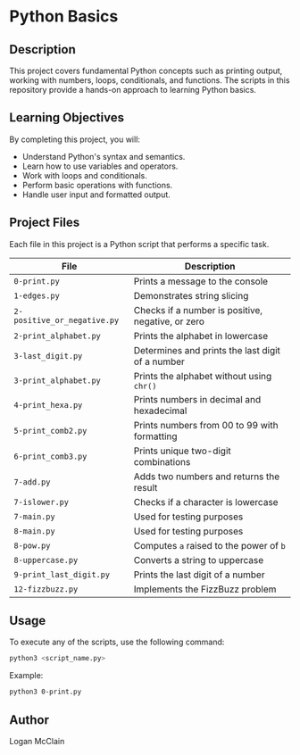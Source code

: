# Python Basics

## Description
This project covers fundamental Python concepts such as printing output, working with numbers, loops, conditionals, and functions. The scripts in this repository provide a hands-on approach to learning Python basics.

## Learning Objectives
By completing this project, you will:
- Understand Python's syntax and semantics.
- Learn how to use variables and operators.
- Work with loops and conditionals.
- Perform basic operations with functions.
- Handle user input and formatted output.

## Project Files
Each file in this project is a Python script that performs a specific task.

| File | Description |
|------|------------|
| `0-print.py` | Prints a message to the console |
| `1-edges.py` | Demonstrates string slicing |
| `2-positive_or_negative.py` | Checks if a number is positive, negative, or zero |
| `2-print_alphabet.py` | Prints the alphabet in lowercase |
| `3-last_digit.py` | Determines and prints the last digit of a number |
| `3-print_alphabet.py` | Prints the alphabet without using `chr()` |
| `4-print_hexa.py` | Prints numbers in decimal and hexadecimal |
| `5-print_comb2.py` | Prints numbers from 00 to 99 with formatting |
| `6-print_comb3.py` | Prints unique two-digit combinations |
| `7-add.py` | Adds two numbers and returns the result |
| `7-islower.py` | Checks if a character is lowercase |
| `7-main.py` | Used for testing purposes |
| `8-main.py` | Used for testing purposes |
| `8-pow.py` | Computes `a` raised to the power of `b` |
| `8-uppercase.py` | Converts a string to uppercase |
| `9-print_last_digit.py` | Prints the last digit of a number |
| `12-fizzbuzz.py` | Implements the FizzBuzz problem |

## Usage
To execute any of the scripts, use the following command:
```sh
python3 <script_name.py>
```
Example:
```sh
python3 0-print.py
```

## Author
Logan McClain
